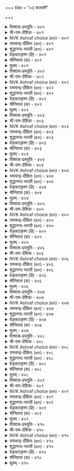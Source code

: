 +++
title = "०३ कल्लामै"

+++


<details><summary>विश्वास-प्रस्तुतिः - ४०१</summary>

अरङ्गिऩ्ऱि वट्टाडि यऱ्ऱे निरम्बिय
नूलिऩ्ऱिक् कोट्टि कॊळल्। ४०१
</details>

<details><summary>श्री-राम-देशिकः - ४०१</summary>

अनधीत्यैव सद्ग्रन्थान् सद्गोष्ठयां यः प्रभाषते ।  
विना रङ्गस्थलीमक्षप्रयोक्त्रा स भवेत् समः ॥ ४०१॥
</details>

<details><summary>NVK Ashraf choice (en) - ४०१</summary>

०४०१
Addressing a gathering with poor scholarship
Is like playing dice without a board.
(N.V.K. Ashraf)
</details>

<details><summary>रामचन्द्र-दीक्षितः (en) - ४०१</summary>

401\. araṅku iṉṟi vaṭṭu āṭiyaṟṟē-nirampiya  
nūl iṉṟik kōṭṭi koḷal.

401\. Entering an assembly without sufficient knowledge is like playing at a dice board without its knowledge.  
</details>

<details><summary>शुद्धानन्द-भारती (en) - ४०१</summary>

1\. அரங்கின்றி வட்டாடி யற்றே நிரம்பிய  
நூலின்றிக் கோட்டி கொளல்.  
Like play of chess on squareless board  
Vain is imperfect loreless word.        401  
</details>

<details><summary>वेङ्कटकृष्ण (हि) - ४०१</summary>

401
सभा-मध्य यों बोलना, बिना पढ़े सदग्रन्थ ।  
है पासे का खेल ज्यों, बिन चौसर का बंध ॥
</details>

<details><summary>श्रीनिवास (क) - ४०१</summary>

401. ज्ञानवृद्दिगॆ कारणवाद ग्रन्थगळन्नु ओददॆ कलितवर सभॆयल्लि मातनाडुवुदु, चदुरङ्गद मनॆयिल्लदॆ पगडॆयाडिदन्तॆ.

</details>

<details><summary>मूलम् - ४०१</summary>

अरङ्गिऩ्ऱि वट्टाडि यऱ्ऱे निरम्बिय
नूलिऩ्ऱिक् कोट्टि कॊळल्। ४०१
</details>

<details><summary>विश्वास-प्रस्तुतिः - ४०२</summary>

कल्लादाऩ् सॊऱ्का मुऱुदल् मुलैयिरण्डुम्
इल्लादाळ् पॆण्गामुऱ् ऱऱ्ऱु। ४०२
</details>

<details><summary>श्री-राम-देशिकः - ४०२</summary>

अपण्डितस्य विदुषां पुरतो भाषणे मतिः ।  
नार्यः कुचाभ्यां हीनायाः स्त्रीत्वकाङ्क्षेव निष्फला ॥ ४०२॥
</details>

<details><summary>NVK Ashraf choice (en) - ४०२</summary>

०४०२
An illiterate's lust for words is like the lust of a woman
Who has neither of her breasts.
(S. Maharajan)
</details>

<details><summary>रामचन्द्र-दीक्षितः (en) - ४०२</summary>

402\. kallātāṉ col kāmuṟutal, mulai iraṇṭum  
illātāḷ peṇ kāmuṟṟaṟṟu.

402\. The desire of the ignorant to speak is like the desire of a woman without breasts claiming womanhood.  
</details>

<details><summary>शुद्धानन्द-भारती (en) - ४०२</summary>

2\. கல்லாதான் சொற்கா முறுதல் முலையிரண்டும்  
இல்லாதாள் பெண்காமுற் றற்று.  
Unlearned man aspiring speech  
Is breastless lady's love-approach.        402  
</details>

<details><summary>वेङ्कटकृष्ण (हि) - ४०२</summary>

402
यों है अपढ़ मनुष्य की, भाषण-पटुता-चाह ।  
ज्यों दोनों कुचरहित की, स्त्रीत्व-भोग की चाह ॥
</details>

<details><summary>श्रीनिवास (क) - ४०२</summary>

402. कलियदवनु कलितवर सभॆयल्लि मातनाडबयसुवुदु मॊलॆगळॆरडू इल्लद हॆण्णु, तन्न हॆण्तनद बयुकॆयन्नु तीरिसिकॊळ्ळलु व्यक्त पडिसिदन्तॆ.

</details>

<details><summary>मूलम् - ४०२</summary>

कल्लादाऩ् सॊऱ्का मुऱुदल् मुलैयिरण्डुम्
इल्लादाळ् पॆण्गामुऱ् ऱऱ्ऱु। ४०२
</details>

<details><summary>विश्वास-प्रस्तुतिः - ४०३</summary>

कल्ला तवरुम् नऩिनल्लर् कऱ्ऱार्मुऩ्
सॊल्ला तिरुक्कप् पॆऱिऩ्। ४०३
</details>

<details><summary>श्री-राम-देशिकः - ४०३</summary>

विद्याविहीनमनुजाः समक्षं ज्ञानशालिनाम् ।  
मौनमालम्ब्य तिष्ठन्तः भजन्ते नोपहास्याताम् ॥ ४०३॥
</details>

<details><summary>NVK Ashraf choice (en) - ४०३</summary>

०४०३
Even a fool is fine
If he can hold his tongue before the wise! *
(P.S. Sundaram)
</details>

<details><summary>रामचन्द्र-दीक्षितः (en) - ४०३</summary>

403\. kallātavarum naṉi nallar-kaṟṟārmuṉ  
collātu irukkappeṟiṉ.

403\. Blessed are the ignorant if they venture not to address the assembly of the learned.  
</details>

<details><summary>शुद्धानन्द-भारती (en) - ४०३</summary>

3\. கல்லா தவரும் நனிநல்லர் கற்றார்முன்  
சொல்லா திருக்கப் பெறின்.  
Ev'n unread men are good and wise  
If before the wise, they hold their peace.        403  
</details>

<details><summary>वेङ्कटकृष्ण (हि) - ४०३</summary>

403
अपढ़ लोग भी मानिये, उत्तम गुण का भौन ।  
विद्वानों के सामने, यदि साधेंगे मौन ॥
</details>

<details><summary>श्रीनिवास (क) - ४०३</summary>

403. कलितवर मुन्दॆ मातनाडदॆ सुम्मनिद्दरॆ कलियदवरू बहळ ऒळ्ळॆयवरे ऎनिसिकॊळ्ळुत्तारॆ.

</details>

<details><summary>मूलम् - ४०३</summary>

कल्ला तवरुम् नऩिनल्लर् कऱ्ऱार्मुऩ्
सॊल्ला तिरुक्कप् पॆऱिऩ्। ४०३
</details>

<details><summary>विश्वास-प्रस्तुतिः - ४०४</summary>

कल्लादाऩ् ऒट्पम् कऴियनऩ् ऱायिऩुम्
कॊळ्ळार् अऱिवुडै यार्। ४०४
</details>

<details><summary>श्री-राम-देशिकः - ४०४</summary>

विद्याभ्यासं विना ज्ञानं विन्दते स्वयमेव यः ।  
निर्दुष्टमपि तद् ज्ञानं न श्र्लाघन्ते बुधोत्तमाः ॥ ४०४॥
</details>

<details><summary>NVK Ashraf choice (en) - ४०४</summary>

०४०४
The learned will not acknowledge
An ignoramus' occasional knowledge.
(P.S. Sundaram)
</details>

<details><summary>रामचन्द्र-दीक्षितः (en) - ४०४</summary>

404\. kallātāṉ oṭpam kaḻiya naṉṟu āyiṉum,  
koḷḷār, aṟivu uṭaiyār.

404\. The learned value not the intelligence of the illiterate.  
</details>

<details><summary>शुद्धानन्द-भारती (en) - ४०४</summary>

4\. கல்லாதான் ஓட்பம் கழியநன் றாயினும்  
கொள்ளார் அறிவுடை யார்.  
The unread's wit though excellent  
Is not valued by the savant.        404  
</details>

<details><summary>वेङ्कटकृष्ण (हि) - ४०४</summary>

404
बहुत श्रेष्ठ ही क्यों न हो, कभी मूर्ख का ज्ञान ।  
विद्वज्जन का तो उसे, नहीं मिलेगा मान ॥
</details>

<details><summary>श्रीनिवास (क) - ४०४</summary>

404. कलियदवन अरिवु बहळ उत्तमवागिद्दरू ज्ञानिगळु (अदन्नु) ऒप्पिकॊळ्ळुवुदिल्ल.

</details>

<details><summary>मूलम् - ४०४</summary>

कल्लादाऩ् ऒट्पम् कऴियनऩ् ऱायिऩुम्
कॊळ्ळार् अऱिवुडै यार्। ४०४
</details>

<details><summary>विश्वास-प्रस्तुतिः - ४०५</summary>

कल्ला ऒरुवऩ् तगैमै तलैप्पॆय्दु
सॊल्लाडच् चोर्वु पडुम्। ४०५
</details>

<details><summary>श्री-राम-देशिकः - ४०५</summary>

मिथ्याभिमानो मूढस्य विद्याहीनस्य कस्यचित् ।  
बुधैर्भाषणवेळायां स्वयं विलयमेष्यति ॥ ४०५॥
</details>

<details><summary>NVK Ashraf choice (en) - ४०५</summary>

०४०५
An unlettered man's conceit will find its end
When the occasion for speech arrives.
(C. Rajagopalachari)
</details>

<details><summary>रामचन्द्र-दीक्षितः (en) - ४०५</summary>

405\. kallā oruvaṉ takaimai, talaippeytu  
collāṭa, cōrvupaṭum.

405\. The pretensions of the illiterate disappear the moment they launch upon a discussion with the learned.  
</details>

<details><summary>शुद्धानन्द-भारती (en) - ४०५</summary>

5\. கல்லா ஒருவன் தகைமை தலைப்பெய்து  
சொல்லாடச் சோர்வு படும்.  
A man untaught when speech he vaunts  
Sadly fails before savants.        405  
</details>

<details><summary>वेङ्कटकृष्ण (हि) - ४०५</summary>

405
माने यदि कोई अपढ़, बुद्धिमान ही आप ।  
मिटे भाव वह जब करें, बुध से वार्त्तालाप ॥
</details>

<details><summary>श्रीनिवास (क) - ४०५</summary>

405. कलियदवनॊब्बन योग्यतॆयु, कलितवर सभॆयल्लि माताडुवाग बाडिहोगि कॆडुत्तदॆ.

</details>

<details><summary>मूलम् - ४०५</summary>

कल्ला ऒरुवऩ् तगैमै तलैप्पॆय्दु
सॊल्लाडच् चोर्वु पडुम्। ४०५
</details>

<details><summary>विश्वास-प्रस्तुतिः - ४०६</summary>

उळरॆऩ्ऩुम् मात्तिरैयर् अल्लाल् पयवाक्
कळरऩैयर् कल्ला तवर्। ४०६
</details>

<details><summary>श्री-राम-देशिकः - ४०६</summary>

ऊषरक्षेत्रसदृशा विद्याहीना नरा भुवि ।  
केवलं जनिमन्तस्ते न तेषां सत्तया फलम् ॥ ४०६॥
</details>

<details><summary>NVK Ashraf choice (en) - ४०६</summary>

०४०६
The ignorant are like barren land:
They are there, but useless. *
(P.S. Sundaram)
</details>

<details><summary>रामचन्द्र-दीक्षितः (en) - ४०६</summary>

406\. uḷar eṉṉum māttiraiyar allāl, payavāk  
kaḷar aṉaiyar-kallātavar.

406\. The ignorant just exist; they are like a piece of barren land.  
</details>

<details><summary>शुद्धानन्द-भारती (en) - ४०६</summary>

6\. உளரென்னும் மாத்திரையர் அல்லால் பயவாக்  
களரனையர் கல்லா தவர்.  
People speak of untaught minds  
"They just exist like barren lands".        406  
</details>

<details><summary>वेङ्कटकृष्ण (हि) - ४०६</summary>

406
जीवित मात्र रहा अपढ़, और न कुछ वह, जान ।  
उत्पादक जो ना रही, ऊसर भूमि समान ॥
</details>

<details><summary>श्रीनिवास (क) - ४०६</summary>

406. कलियदवरु उसिरॊन्दिगॆ बदुक्किद्दरू फल बिडद बरडु नॆलकु समानरु.

</details>

<details><summary>मूलम् - ४०६</summary>

उळरॆऩ्ऩुम् मात्तिरैयर् अल्लाल् पयवाक्
कळरऩैयर् कल्ला तवर्। ४०६
</details>

<details><summary>विश्वास-प्रस्तुतिः - ४०७</summary>

नुण्माण् नुऴैबुलम् इल्लाऩ् ऎऴिल्नलम्
मण्माण् पुऩैबावै यऱ्ऱु। ४०७
</details>

<details><summary>श्री-राम-देशिकः - ४०७</summary>

सूक्ष्मशास्त्रार्थविज्ञानमन्तरा देहपुष्टितः ।  
किं वा प्रयोजनं नृणां मृण्मयी प्रतिमैव ते ॥ ४०७॥
</details>

<details><summary>NVK Ashraf choice (en) - ४०७</summary>

०४०७
A handsome man without subtle and sharp intellect
Has the beauty of a mud-doll. *
(P.S. Sundaram)
</details>

<details><summary>रामचन्द्र-दीक्षितः (en) - ४०७</summary>

407\. nuṇ māṇ nuḻai pulam illāṉ eḻil nalam  
maṇ māṇ puṉai pāvai aṟṟu.

407\. The imposing position of one who lacks penetrating intellect reminds us of the external glitter of clay.  
</details>

<details><summary>शुद्धानन्द-भारती (en) - ४०७</summary>

7\. நுண்மாண் நுழைபுலம் இல்லான் எழில்நலம்  
மண்மாண் புனைபாவை யற்று  
Like painted clay-doll is his show  
Grand subtle lore who fails to know.        407  
</details>

<details><summary>वेङ्कटकृष्ण (हि) - ४०७</summary>

407
सूक्ष्म बुद्धि जिसकी नहीं, प्रतिभा नहीं अनूप ।  
मिट्टी की सुठि मूर्ति सम, उसका खिलता रूप ॥
</details>

<details><summary>श्रीनिवास (क) - ४०७</summary>

407. नयवू, गाम्भीर्यवू, सूक्ष्मवाद अरिवू इल्लदवन चॆलुवु मत्तु ऒळ्ळॆयतनगळु मण्णिन्द माडि सुन्दरवागि अलङ्करिसिद प्रतिव्कॆयन्तॆ.

</details>

<details><summary>मूलम् - ४०७</summary>

नुण्माण् नुऴैबुलम् इल्लाऩ् ऎऴिल्नलम्
मण्माण् पुऩैबावै यऱ्ऱु। ४०७
</details>

<details><summary>विश्वास-प्रस्तुतिः - ४०८</summary>

नल्लार्गण् पट्ट वऱुमैयिऩ् इऩ्ऩादे
कल्लार्गण् पट् ट तिरु। ४०८
</details>

<details><summary>श्री-राम-देशिकः - ४०८</summary>

पण्डिताश्रितदारिद्र्यात् नितरां खेददायिनी ।  
भवेन्मूढाश्रिता सम्पत् नात्र कार्या विचारणा ॥ ४०८॥
</details>

<details><summary>NVK Ashraf choice (en) - ४०८</summary>

०४०८
The wealth of the ignorant does more harm
Than the want of the learned. *
(P.S. Sundaram)
</details>

<details><summary>रामचन्द्र-दीक्षितः (en) - ४०८</summary>

408\. nallārkaṇ paṭṭa vaṟumaiyiṉ iṉṉātē-  
kallārkaṇ paṭṭa tiru.

408\. Far sweeter is the poverty of the learned than the riches of the ignorant.  
</details>

<details><summary>शुद्धानन्द-भारती (en) - ४०८</summary>

8\. நல்லார்கண் பட்ட வறுமையின் இன்னாதே  
கல்லார்கண் பட்ட திரு  
Wealth in the hand of fools is worse  
Than a learned man's empty purse.        408  
</details>

<details><summary>वेङ्कटकृष्ण (हि) - ४०८</summary>

408
शिक्षित के दारिद्रय से, करती अधिक विपत्ति ।  
मूर्ख जनों के पास जो, जमी हुई संपत्ति ॥
</details>

<details><summary>श्रीनिवास (क) - ४०८</summary>

408. कलितवर बडतन तरुव दुःखक्किन्त कीळादुदु कलियदवर श्रिमन्तिकॆयु.

</details>

<details><summary>मूलम् - ४०८</summary>

नल्लार्गण् पट्ट वऱुमैयिऩ् इऩ्ऩादे
कल्लार्गण् पट् ट तिरु। ४०८
</details>

<details><summary>विश्वास-प्रस्तुतिः - ४०९</summary>

मेऱ्पिऱन्दा रायिऩुम् कल्लादार् कीऴ्प्पिऱन्दुम्
कऱ्ऱार् अऩैत्तिलर् पाडु। ४०९
</details>

<details><summary>श्री-राम-देशिकः - ४०९</summary>

अस्तु विद्याविहीनानां कुलं श्रेष्ठमुताधमम् ।  
महिम्ना नाधिरोहन्ति ते तुलां बुधसत्तमैः ॥ ४०९॥
</details>

<details><summary>NVK Ashraf choice (en) - ४०९</summary>

०४०९
The ignorant, however high-born,
Is lower than the low-born learned.
(P.S. Sundaram)
</details>

<details><summary>रामचन्द्र-दीक्षितः (en) - ४०९</summary>

409\. mēṟpiṟantār āyiṉum kallātār, kīḻppiṟantum  
kaṟṟār aṉaittu ilar pāṭu.

409\. The highborn ignorant sink low in the scale while the learned even of humble birth are exalted.  
</details>

<details><summary>शुद्धानन्द-भारती (en) - ४०९</summary>

9\. மேற்பிறந்தா ராயினும் கல்லாதார் கீழ்ப்பிறந்தும்  
கற்றார் அனைத்திலர் பாடு.  
Lower are fools of higher birth  
Than low-born men of learning's worth.        409  
</details>

<details><summary>वेङ्कटकृष्ण (हि) - ४०९</summary>

409
उच्छ जाति का क्यों न हो, तो भी अपढ़ अजान ।  
नीच किन्तु शिक्षित सदृश, पाता नहिं सम्मान ॥
</details>

<details><summary>श्रीनिवास (क) - ४०९</summary>

409. कलियदवरु मेलाद वंशदल्लि हुट्टिदवरादरू, कीळु वंशदल्लि हुट्टिद कलितवर हिरिमॆगॆ समानरल्ल.

</details>

<details><summary>मूलम् - ४०९</summary>

मेऱ्पिऱन्दा रायिऩुम् कल्लादार् कीऴ्प्पिऱन्दुम्
कऱ्ऱार् अऩैत्तिलर् पाडु। ४०९
</details>

<details><summary>विश्वास-प्रस्तुतिः - ४१०</summary>

विलङ्गॊडु मक्कळ् अऩैयर् इलङ्गुनूल्
कऱ्ऱारोडु एऩै यवर्। ४१०
</details>

<details><summary>श्री-राम-देशिकः - ४१०</summary>

मृगाणां मानवानां च यथास्ति महदन्तरम् ।  
तथा विद्याविहीनानां सतां च ग्रन्थसेविनाम् ॥ ४१०॥
</details>

<details><summary>NVK Ashraf choice (en) - ४१०</summary>

०४१०
Amid scholars of celebrated works,
Are others like beasts among men.
(N.V.K. Ashraf), (W.H. Drew and J. Lazarus)
</details>

<details><summary>रामचन्द्र-दीक्षितः (en) - ४१०</summary>

410\. vilaṅkoṭu makkaḷ aṉaiyar-ilaṅku nūl  
kaṟṟāroṭu ēṉaiyavar.

410\. The ignorant are but beasts by the side of men of wide learning.  
</details>

<details><summary>शुद्धानन्द-भारती (en) - ४१०</summary>

10\. விலங்கொடு மக்கள் அனையர் இலங்குநூல்  
கற்றாரோடு ஏனை யவர்.  
Like beasts before men, dunces are  
Before scholars of shining lore.        410  
</details>

<details><summary>वेङ्कटकृष्ण (हि) - ४१०</summary>

410
नर से पशु की जो रहा, तुलना में अति भेद ।  
अध्येत सद्‍ग्रन्थ के, तथा अपढ़ में भेद ॥
</details>

<details><summary>श्रीनिवास (क) - ४१०</summary>

410. अरिवु बॆळॆगुव ग्रन्थगळन्नु ओदिकॊण्डवर मुन्दॆ कलियदवरु मनुष्यर मुन्दिन प्राणिगळन्तॆ.
</details>

<details><summary>मूलम् - ४१०</summary>

विलङ्गॊडु मक्कळ् अऩैयर् इलङ्गुनूल्
कऱ्ऱारोडु एऩै यवर्। ४१०
</details>

